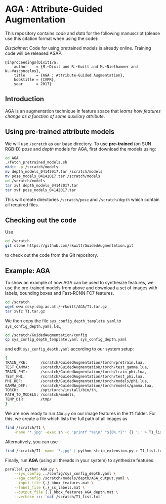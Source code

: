 # AGA : Attribute-Guided Augmentation

This repository contains *code* and *data* for the following manuscript
(please use this citation format when using the code):

*Disclaimer*: Code for using pretrained models is already online. Training
code will be released ASAP.

```
@inproceedings{Dixit17a,
    author    = {M.~Dixit and R.~Kwitt and M.~Niethammer and N.~Vasconcelos},
    title     = {AGA : Attribute-Guided Augmentation},
    booktitle = {CVPR},
    year      = 2017}
```

## Introduction

AGA is an augmentation technique in feature space that *learns how
features change as a function of some auxiliary attribute*.

## Using pre-trained attribute models

We will use `/scratch` as our base directory. 
To use **pre-trained** (on SUN RGB-D) *pose* and *depth* models for AGA, first
download the models using:

```bash
cd AGA
./fetch_pretrained_models.sh
mkdir -p /scratch/models
mv depth_models_04142017.tar /scratch/models
mv pose_models_04142017.tar /scratch/models
cd /scratch/models
tar xvf depth_models_04142017.tar
tar xvf pose_models_04142017.tar
```
This will create directories `/scratch/pose` and `/scratch/depth` which contain
all required files.

## Checking out the code

Use
```bash
cd /scratch
git clone https://github.com/rkwitt/GuidedAugmentation.git
```
to check out the code from the Git repository.

## Example: AGA

To show an example of how AGA can be used to synthesize features, we use the
pre-trained models from above and download a set of images with labels, bounding
boxes and Fast-RCNN FC7 features.

```bash
cd /scratch
wget www.cosy.sbg.ac.at:/~rkwitt/AGA/T1.tar.gz
tar xvfz T1.tar.gz
```

We then copy the file `sys_config_depth_template.yaml` to
`sys_config_depth.yaml`, i.e.,
```bash
cd /scratch/GuidedAugmentation/config
cp sys_config_depth_template.yaml sys_config_depth.yaml
```
and edit `sys_config_depth.yaml` according to our system setup:
```bash
{
TRAIN_PRE:      /scratch/GuidedAugmentation/torch/pretrain.lua,
TEST_GAMMA:     /scratch/GuidedAugmentation/torch/test_gamma.lua,
TRAIN_PHI:      /scratch/GuidedAugmentation/torch/train_phi.lua,
TEST_PHI:       /scratch/GuidedAugmentation/torch/test_phi.lua,
PHI_DEF:        /scratch/GuidedAugmentation/torch/models/phi.lua,
GAMMA_DEF:      /scratch/GuidedAugmentation/torch/models/gamma.lua,
TORCH:          /opt/torch/install/bin/th,
PATH_TO_MODELS: /scratch/models,
TEMP_DIR:       /tmp/
}
```
We are now ready to run `AGA.py` on our image features in the `T1` folder. For this, we
create a file which lists the full path of all images as
```bash
find /scratch/T1 \
    -name '*.jpg' -exec sh -c 'printf "%s\n" "${0%.*}"' {} ';' > T1_list.txt
```
Alternatively, you can use
```bash
find /scratch/T1 -name '*.jpg' | python strip_extension.py > T1_list.txt
```
Finally, run **AGA** (using all threads in your system) to synthesize
features:
```bash
parallel python AGA.py \
    --sys_config ../config/sys_config_depth.yaml \
    --aga_config /scratch/models/depth/AGA_output.yaml \
    --input_file {.}_bbox_features.mat \
    --label_file {.}_ss_labels.mat \
    --output_file {.}_bbox_features_AGA_depth.mat \
    --verbose ::: `cat /scratch/T1_list.txt`
```

